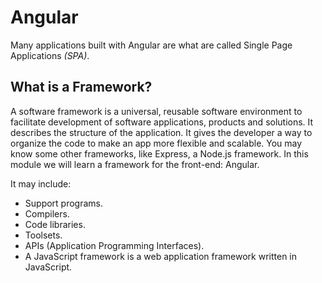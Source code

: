 # Angular

Many applications built with Angular are what are called Single Page Applications *(SPA)*.

## What is a Framework?

A software framework is a universal, reusable software environment to facilitate development of software applications, products and solutions. It describes the structure of the application. It gives the developer a way to organize the code to make an app more flexible and scalable. You may know some other frameworks, like Express, a Node.js framework. In this module we will learn a framework for the front-end: Angular.

It may include:

- Support programs.
- Compilers.
- Code libraries.
- Toolsets.
- APIs (Application Programming Interfaces).
- A JavaScript framework is a web application framework written in JavaScript.
